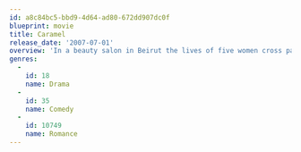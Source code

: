 ```yaml
---
id: a8c84bc5-bbd9-4d64-ad80-672dd907dc0f
blueprint: movie
title: Caramel
release_date: '2007-07-01'
overview: 'In a beauty salon in Beirut the lives of five women cross paths. The beauty salon is a colorful and sensual microcosm where they share and entrust their hopes, fears and expectations.'
genres:
  -
    id: 18
    name: Drama
  -
    id: 35
    name: Comedy
  -
    id: 10749
    name: Romance
---
```

